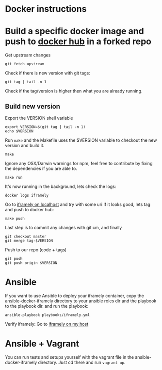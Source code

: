 # Docker instructions

# Build a specific docker image and push to [docker hub](https://hub.docker.com) in a forked repo

Get upstream changes

    git fetch upstream

Check if there is new version with git tags:

    git tag | tail -n 1

Check if the tag/version is higher then what you are already running.

## Build new version

Export the VERSION shell variable

    export VERSION=$(git tag | tail -n 1)
    echo $VERSION

Run `make` and the Makefile uses the $VERSION variable to checkout the new version and build it.

    make

Ignore any OSX/Darwin warnings for npm, feel free to contribute by fixing the dependencies if you are able to.

    make run

It's now running in the background, lets check the logs:

    docker logs iframely

Go to [iframely on localhost](http://localhost:8061/iframely?uri=https%3A%2F%2Fsoundcloud.com%2Fsysoparna) and try with some uri
If it looks good, lets tag and push to docker hub:

    make push

Last step is to commit any changes with git cm, and finally

    git checkout master
    git merge tag-$VERSION

Push to our repo (code + tags)

    git push
    git push origin $VERSION

# Ansible

If you want to use Ansible to deploy your iframely container, copy the ansible-docker-iframely directory to your ansible roles dir and the playbook to the playbook dir. and run the playbook:

```
ansible-playbook playbooks/iframely.yml
```

Verify iframely:
Go to [iframely on my host](https://<hostname.example.com>/iframely?uri=https%3A%2F%2Fsoundcloud.com%2Fsysoparna)

# Ansible + Vagrant

You can run tests and setups yourself with the vagrant file in the ansible-docker-iframely directory. Just cd
there and run `vagrant up`.
